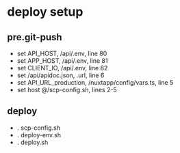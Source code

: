 # deploy setup

## pre.git-push
  - set API_HOST, /api/.env, line 80
  - set APP_HOST, /api/.env, line 81
  - set CLIENT_IO, /api/.env, line 82
  - set /api/apidoc.json, .url, line 6
  - set API_URL_production, /nuxtapp/config/vars.ts, line 5
  - set host @/scp-config.sh, lines 2-5

## deploy
  - . scp-config.sh
  - . deploy-env.sh
  - . deploy.sh
